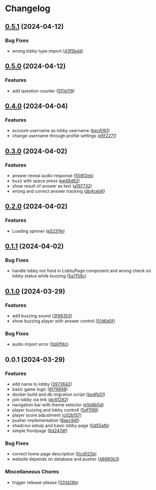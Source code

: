 # Changelog

## [0.5.1](https://github.com/TK221/quizit/compare/v0.5.0...v0.5.1) (2024-04-12)


### Bug Fixes

* wrong lobby type import ([43f5bdd](https://github.com/TK221/quizit/commit/43f5bdd626e0a40d5fa288df4b06acb9eed50166))

## [0.5.0](https://github.com/TK221/quizit/compare/v0.4.0...v0.5.0) (2024-04-12)


### Features

* add question counter ([551e119](https://github.com/TK221/quizit/commit/551e119dc3256ee427a7dbd40e62ae18e2790f58))

## [0.4.0](https://github.com/TK221/quizit/compare/v0.3.0...v0.4.0) (2024-04-04)


### Features

* account username as lobby username ([bec6161](https://github.com/TK221/quizit/commit/bec6161d01f66eba4b9607956ff59cccfc39c115))
* change username through profile settings ([e5f2271](https://github.com/TK221/quizit/commit/e5f22719ae04a8d08f26e16664cfb7aa7d365a19))

## [0.3.0](https://github.com/TK221/quizit/compare/v0.2.0...v0.3.0) (2024-04-02)


### Features

* answer reveal audio response ([558f2eb](https://github.com/TK221/quizit/commit/558f2eb7822080439fa4ca75415f84c87c4ac76e))
* buzz with space press ([ee49d82](https://github.com/TK221/quizit/commit/ee49d82b54dc1a7199ae2bac3f8e282589ae1aff))
* show result of answer as text ([a197732](https://github.com/TK221/quizit/commit/a197732db09009481dd629c30500fd8572dd8995))
* wrong and correct answer tracking ([db4ceb6](https://github.com/TK221/quizit/commit/db4ceb6513b77e91060542f0577c50a3a455a94a))

## [0.2.0](https://github.com/TK221/quizit/compare/v0.1.1...v0.2.0) (2024-04-02)


### Features

* Loading spinner ([e5231fe](https://github.com/TK221/quizit/commit/e5231fe8335d836f693d1298bc9fbabce0c2177f))

## [0.1.1](https://github.com/TK221/quizit/compare/v0.1.0...v0.1.1) (2024-04-02)


### Bug Fixes

* handle lobby not fund in LobbyPage component and wrong check on lobby status while buzzing ([5a7f59c](https://github.com/TK221/quizit/commit/5a7f59c210c152d54750eaa3a548829774a99060))

## [0.1.0](https://github.com/TK221/quizit/compare/v0.0.1...v0.1.0) (2024-03-29)


### Features

* add buzzing sound ([3f98353](https://github.com/TK221/quizit/commit/3f98353965e9cb8a4c26e619f7e3ee0694009184))
* show buzzing player with answer control ([51d6d0f](https://github.com/TK221/quizit/commit/51d6d0fa3fe744aef90e2e313c97912394419183))


### Bug Fixes

* audio import error ([0d0ff4c](https://github.com/TK221/quizit/commit/0d0ff4c9dae5449c1847cedbe12c5957dae9057d))

## 0.0.1 (2024-03-29)


### Features

* add name to lobby ([3973642](https://github.com/TK221/quizit/commit/3973642cfbdc97b8e2a4aa58dc4b18043f2a3428))
* basic game logic ([6f79898](https://github.com/TK221/quizit/commit/6f79898b4f234e70b48c3dc0319a23e9e04b545c))
* docker build and db migration script ([bedfb51](https://github.com/TK221/quizit/commit/bedfb51973995bf2dbeba201540d18fdc9e1bd17))
* join lobby via link ([dc61282](https://github.com/TK221/quizit/commit/dc612824e41e929d4c03ad0a3af996f1f213790a))
* navigation bar with theme selector ([e5b8b5d](https://github.com/TK221/quizit/commit/e5b8b5dcbc1ea23179074c282eb2f1793fc2c3f3))
* player buzzing and lobby controll ([5df1f99](https://github.com/TK221/quizit/commit/5df1f99479ec93d6841aa9ed75981b1b48ed9ffa))
* player score adjustment ([c02b157](https://github.com/TK221/quizit/commit/c02b157018bc76da7d0da591c093c0b307151713))
* pusher implementation ([8aec9df](https://github.com/TK221/quizit/commit/8aec9dfb67491ce9b00a4ad756a6c23a4431f3e5))
* shadcnui setuip and basic lobby page ([0d55afb](https://github.com/TK221/quizit/commit/0d55afba78e6aa3059a53554f1525cc491b543ff))
* simple frontpage ([6d247df](https://github.com/TK221/quizit/commit/6d247df6c320ab62915858fc2f70760d1edc056c))


### Bug Fixes

* correct home page description ([0cd025b](https://github.com/TK221/quizit/commit/0cd025bf1a5773e431c37565cc9c4052c8167c3d))
* website depends on database and pusher ([48660b3](https://github.com/TK221/quizit/commit/48660b36bc37639dc91af81944dbc482e34ab394))


### Miscellaneous Chores

* trigger release-please ([031d28b](https://github.com/TK221/quizit/commit/031d28bf5f02ed5a4e6fe45e6ee9550ab85808d2))
